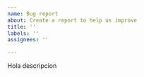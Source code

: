 ```yaml
---
name: Bug report
about: Create a report to help us improve
title: ''
labels: ''
assignees: ''

---
```


Hola descripcion
